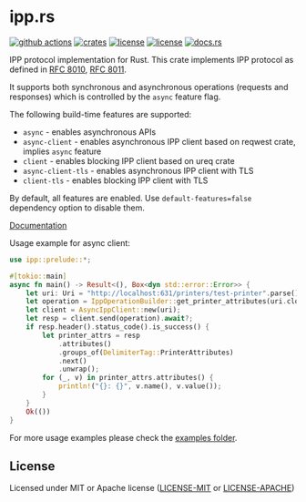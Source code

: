 # ipp.rs

[![github actions](https://github.com/ancwrd1/ipp.rs/workflows/CI/badge.svg)](https://github.com/ancwrd1/ipp.rs/actions)
[![crates](https://img.shields.io/crates/v/ipp.svg)](https://github.com/ancwrd1/ipp.rs)
[![license](https://img.shields.io/badge/License-MIT-blue.svg)](https://opensource.org/licenses/MIT)
[![license](https://img.shields.io/badge/License-Apache%202.0-blue.svg)](https://opensource.org/licenses/Apache-2.0)
[![docs.rs](https://docs.rs/ipp/badge.svg)](https://docs.rs/ipp)

IPP protocol implementation for Rust.
This crate implements IPP protocol as defined in [RFC 8010](https://tools.ietf.org/html/rfc8010), [RFC 8011](https://tools.ietf.org/html/rfc8011).

It supports both synchronous and asynchronous operations (requests and responses) which is controlled by the `async` feature flag.

The following build-time features are supported:

* `async` - enables asynchronous APIs
* `async-client` - enables asynchronous IPP client based on reqwest crate, implies `async` feature
* `client` - enables blocking IPP client based on ureq crate
* `async-client-tls` - enables asynchronous IPP client with TLS
* `client-tls` - enables blocking IPP client with TLS

By default, all features are enabled. Use `default-features=false` dependency option to disable them.

[Documentation](https://ancwrd1.github.io/ipp.rs/doc/ipp/)

Usage example for async client:

```rust
use ipp::prelude::*;

#[tokio::main]
async fn main() -> Result<(), Box<dyn std::error::Error>> {
    let uri: Uri = "http://localhost:631/printers/test-printer".parse()?;
    let operation = IppOperationBuilder::get_printer_attributes(uri.clone()).build();
    let client = AsyncIppClient::new(uri);
    let resp = client.send(operation).await?;
    if resp.header().status_code().is_success() {
        let printer_attrs = resp
            .attributes()
            .groups_of(DelimiterTag::PrinterAttributes)
            .next()
            .unwrap();
        for (_, v) in printer_attrs.attributes() {
            println!("{}: {}", v.name(), v.value());
        }
    }
    Ok(())
}
```

For more usage examples please check the [examples folder](https://github.com/ancwrd1/ipp.rs/tree/master/examples).

## License

Licensed under MIT or Apache license ([LICENSE-MIT](https://opensource.org/licenses/MIT) or [LICENSE-APACHE](https://opensource.org/licenses/Apache-2.0))
